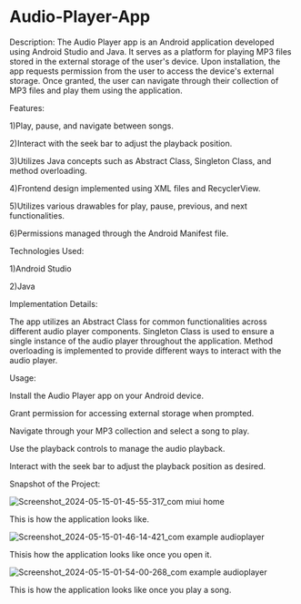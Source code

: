 # Audio-Player-App
Description:
The Audio Player app is an Android application developed using Android Studio and Java. It serves as a platform for playing MP3 files stored in the external storage of the user's device. Upon installation, the app requests permission from the user to access the device's external storage. Once granted, the user can navigate through their collection of MP3 files and play them using the application.

Features:

1)Play, pause, and navigate between songs.

2)Interact with the seek bar to adjust the playback position.

3)Utilizes Java concepts such as Abstract Class, Singleton Class, and method overloading.

4)Frontend design implemented using XML files and RecyclerView.

5)Utilizes various drawables for play, pause, previous, and next functionalities.

6)Permissions managed through the Android Manifest file.

Technologies Used:

1)Android Studio

2)Java

Implementation Details:

The app utilizes an Abstract Class for common functionalities across different audio player components.
Singleton Class is used to ensure a single instance of the audio player throughout the application.
Method overloading is implemented to provide different ways to interact with the audio player.

Usage:

Install the Audio Player app on your Android device.

Grant permission for accessing external storage when prompted.

Navigate through your MP3 collection and select a song to play.

Use the playback controls to manage the audio playback.

Interact with the seek bar to adjust the playback position as desired.

Snapshot of the Project:

![Screenshot_2024-05-15-01-45-55-317_com miui home](https://github.com/Somesh-Todankar/Audio-Player-App/assets/120357518/26212797-2a0c-4054-8df9-9bd52b27329b)

This is how the application looks like.

![Screenshot_2024-05-15-01-46-14-421_com example audioplayer](https://github.com/Somesh-Todankar/Audio-Player-App/assets/120357518/c0e62c5e-1b62-45cb-89c7-2ba412fb3990)


Thisis how the application looks like once you open it.

![Screenshot_2024-05-15-01-54-00-268_com example audioplayer](https://github.com/Somesh-Todankar/Audio-Player-App/assets/120357518/66d13d8a-9acb-4f8c-9e31-30ec788beab5)

This is how the application looks like once you play a song.

